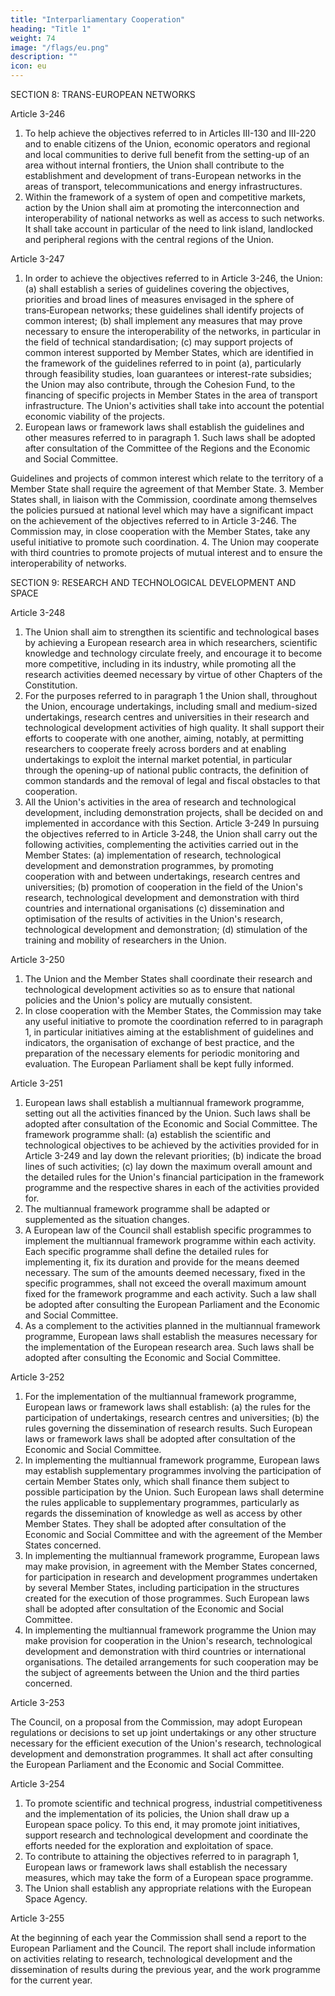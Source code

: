 ```yaml
---
title: "Interparliamentary Cooperation"
heading: "Title 1"
weight: 74
image: "/flags/eu.png"
description: ""
icon: eu
---
```


SECTION 8: TRANS-EUROPEAN NETWORKS

Article 3-246
1. To help achieve the objectives referred to in Articles III-130 and III-220 and to enable citizens of
the Union, economic operators and regional and local communities to derive full benefit from the
setting-up of an area without internal frontiers, the Union shall contribute to the establishment and
development of trans-European networks in the areas of transport, telecommunications and energy
infrastructures.
2. Within the framework of a system of open and competitive markets, action by the Union shall
aim at promoting the interconnection and interoperability of national networks as well as access to
such networks. It shall take account in particular of the need to link island, landlocked and peripheral
regions with the central regions of the Union.

Article 3-247
1. In order to achieve the objectives referred to in Article 3-246, the Union:
(a) shall establish a series of guidelines covering the objectives, priorities and broad lines of measures
envisaged in the sphere of trans‑European networks; these guidelines shall identify projects of
common interest;
(b) shall implement any measures that may prove necessary to ensure the interoperability of the
networks, in particular in the field of technical standardisation;
(c) may support projects of common interest supported by Member States, which are identified in
the framework of the guidelines referred to in point (a), particularly through feasibility studies,
loan guarantees or interest-rate subsidies; the Union may also contribute, through the Cohesion
Fund, to the financing of specific projects in Member States in the area of transport
infrastructure.
The Union's activities shall take into account the potential economic viability of the projects.
2. European laws or framework laws shall establish the guidelines and other measures referred to in
paragraph 1. Such laws shall be adopted after consultation of the Committee of the Regions and the
Economic and Social Committee.

Guidelines and projects of common interest which relate to the territory of a Member State shall
require the agreement of that Member State.
3. Member States shall, in liaison with the Commission, coordinate among themselves the policies
pursued at national level which may have a significant impact on the achievement of the objectives
referred to in Article 3-246. The Commission may, in close cooperation with the Member States,
take any useful initiative to promote such coordination.
4. The Union may cooperate with third countries to promote projects of mutual interest and to
ensure the interoperability of networks.

SECTION 9: RESEARCH AND TECHNOLOGICAL DEVELOPMENT AND SPACE

Article 3-248
1. The Union shall aim to strengthen its scientific and technological bases by achieving a European
research area in which researchers, scientific knowledge and technology circulate freely, and
encourage it to become more competitive, including in its industry, while promoting all the research
activities deemed necessary by virtue of other Chapters of the Constitution.
2. For the purposes referred to in paragraph 1 the Union shall, throughout the Union, encourage
undertakings, including small and medium-sized undertakings, research centres and universities in
their research and technological development activities of high quality. It shall support their efforts to
cooperate with one another, aiming, notably, at permitting researchers to cooperate freely across
borders and at enabling undertakings to exploit the internal market potential, in particular through
the opening-up of national public contracts, the definition of common standards and the removal of
legal and fiscal obstacles to that cooperation.
3. All the Union's activities in the area of research and technological development, including
demonstration projects, shall be decided on and implemented in accordance with this Section.
Article 3-249
In pursuing the objectives referred to in Article 3‑248, the Union shall carry out the following
activities, complementing the activities carried out in the Member States:
(a) implementation of research, technological development and demonstration programmes, by
promoting cooperation with and between undertakings, research centres and universities;
(b) promotion of cooperation in the field of the Union's research, technological development and
demonstration with third countries and international organisations
(c) dissemination and optimisation of the results of activities in the Union's research, technological
development and demonstration;
(d) stimulation of the training and mobility of researchers in the Union.

Article 3-250
1. The Union and the Member States shall coordinate their research and technological development
activities so as to ensure that national policies and the Union's policy are mutually consistent.
2. In close cooperation with the Member States, the Commission may take any useful initiative to
promote the coordination referred to in paragraph 1, in particular initiatives aiming at the
establishment of guidelines and indicators, the organisation of exchange of best practice, and the
preparation of the necessary elements for periodic monitoring and evaluation. The European
Parliament shall be kept fully informed.

Article 3-251
1. European laws shall establish a multiannual framework programme, setting out all the activities
financed by the Union. Such laws shall be adopted after consultation of the Economic and Social
Committee.
The framework programme shall:
(a) establish the scientific and technological objectives to be achieved by the activities provided for in
Article 3-249 and lay down the relevant priorities;
(b) indicate the broad lines of such activities;
(c) lay down the maximum overall amount and the detailed rules for the Union's financial
participation in the framework programme and the respective shares in each of the activities
provided for.
2. The multiannual framework programme shall be adapted or supplemented as the situation
changes.
3. A European law of the Council shall establish specific programmes to implement the
multiannual framework programme within each activity. Each specific programme shall define the
detailed rules for implementing it, fix its duration and provide for the means deemed necessary. The
sum of the amounts deemed necessary, fixed in the specific programmes, shall not exceed the overall
maximum amount fixed for the framework programme and each activity. Such a law shall be adopted
after consulting the European Parliament and the Economic and Social Committee.
4. As a complement to the activities planned in the multiannual framework programme, European
laws shall establish the measures necessary for the implementation of the European research area.
Such laws shall be adopted after consulting the Economic and Social Committee.

Article 3-252
1. For the implementation of the multiannual framework programme, European laws or
framework laws shall establish:
(a) the rules for the participation of undertakings, research centres and universities;
(b) the rules governing the dissemination of research results.
Such European laws or framework laws shall be adopted after consultation of the Economic and
Social Committee.
2. In implementing the multiannual framework programme, European laws may establish
supplementary programmes involving the participation of certain Member States only, which shall
finance them subject to possible participation by the Union.
Such European laws shall determine the rules applicable to supplementary programmes, particularly
as regards the dissemination of knowledge as well as access by other Member States. They shall be
adopted after consultation of the Economic and Social Committee and with the agreement of the
Member States concerned.
3. In implementing the multiannual framework programme, European laws may make provision,
in agreement with the Member States concerned, for participation in research and development
programmes undertaken by several Member States, including participation in the structures created
for the execution of those programmes.
Such European laws shall be adopted after consultation of the Economic and Social Committee.
4. In implementing the multiannual framework programme the Union may make provision for
cooperation in the Union's research, technological development and demonstration with
third countries or international organisations.
The detailed arrangements for such cooperation may be the subject of agreements between the Union
and the third parties concerned.

Article 3-253

The Council, on a proposal from the Commission, may adopt European regulations or decisions to
set up joint undertakings or any other structure necessary for the efficient execution of the Union's
research, technological development and demonstration programmes. It shall act after consulting the
European Parliament and the Economic and Social Committee.

Article 3-254
1. To promote scientific and technical progress, industrial competitiveness and the implementation
of its policies, the Union shall draw up a European space policy. To this end, it may promote joint
initiatives, support research and technological development and coordinate the efforts needed for the
exploration and exploitation of space.
2. To contribute to attaining the objectives referred to in paragraph 1, European laws or framework
laws shall establish the necessary measures, which may take the form of a European space
programme.
3. The Union shall establish any appropriate relations with the European Space Agency.

Article 3-255

At the beginning of each year the Commission shall send a report to the European Parliament and the
Council. The report shall include information on activities relating to research, technological
development and the dissemination of results during the previous year, and the work programme for
the current year.

